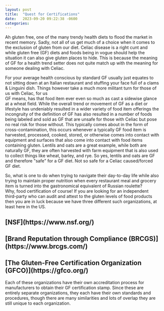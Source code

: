 ```yaml
---
layout: post
title:  "Quest for Certifications"
date:   2023-09-20 09:22:38 -0600
categories: 
---
```

Ah gluten free, one of the many trendy health diets to flood the market in recent memory. Sadly, not all of us get much of a choice when it comes to the exclusion of gluten from our diet. 
Celiac disease is a right cunt and while gluten free (GF) diets and foods being in vogue should help the situation it can also give gluten places to hide. This is because the meaning of GF for a health trend setter does not quite match up with 
the meaning for someone dealing with Celiac.  

For your average health conscious by standard GF usually just equates to not sitting down at an Italian restaurant and stuffing your face full of a clams & Linguini dish. Things however take a much more militant turn for those of us with Celiac, for us  
GF means, has that food item ever even so much as cast a sidewise glance at a wheat field. While the overall trend or movement of GF as a diet or lifestyle has undeniably resulted in a wider variety of food item offerings the incongruity of the definition of GF has also resulted in a number of foods being labeled and sold as GF that are unsafe for those with Celiac but pose no real risk for those without. This typically comes about in the form of cross-contamination, this occurs whenever a typically GF food item is harvested, processed, cooked, stored, or otherwise comes into contact with equipment and surfaces that also come into contact with food items containing gluten. Lentils and oats are a great example, while both are naturally GF, they are often harvested with farm equipment that is also used to collect things like wheat, barley, and rye. So yes, lentils and oats are GF and therefore "safe" for a GF diet. Not so safe for a Celiac caused/forced GF diet.  

So, what is one to do when trying to navigate their day-to-day life while also trying to maintain proper nutrition when every restaurant meal and grocery item is turned into the gastronomical equivalent of Russian roulette?  
Why, food certification of course! If you are looking for an independent third-party who can audit and attest to the gluten levels of food products then you are in luck because we have three different such organizations, at least here in the US.  

<h2> [NSF](https://www.nsf.org/) </h2>

<h2> [Brand Reputation through Compliance (BRCGS)](https://www.brcgs.com/) </h2>

<h2> [The Gluten-Free Certification Organization (GFCO)](https://gfco.org/) </h2>

Each of these organizations have their own accreditation process for manufacturers to obtain their GF certification stamp. Since these are entirely separate organizations, they each have their own standards and procedures, though there are many similarities and lots of overlap they are still unique to each organization. 
